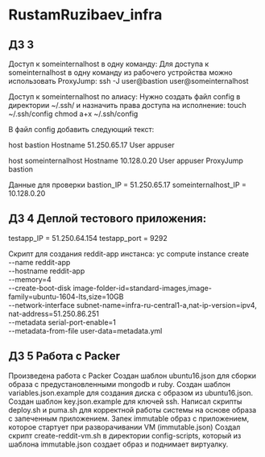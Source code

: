 # RustamRuzibaev_infra
## ДЗ 3
Доступ к someinternalhost в одну команду:
Для доступа к someinternalhost в одну команду из рабочего устройства можно использовать ProxyJump:
ssh -J user@bastion user@someinternalhost

Доступ к someinternalhost по алиасу:
Нужно создать файл config в директории ~/.ssh/ и назначить права доступа на исполнение:
touch ~/.ssh/config
chmod a+x ~/.ssh/config

В файл config добавить следующий текст:

host bastion
        Hostname 51.250.65.17
        User appuser

host someinternalhost
        Hostname 10.128.0.20
        User appuser
        ProxyJump bastion

Данные для проверки
bastion_IP = 51.250.65.17
someinternalhost_IP = 10.128.0.20

## ДЗ 4 Деплой тестового приложения:
testapp_IP = 51.250.64.154
testapp_port = 9292

Скрипт для создания reddit-app инстанса:
yc compute instance create \
  --name reddit-app \
  --hostname reddit-app \
  --memory=4 \
  --create-boot-disk image-folder-id=standard-images,image-family=ubuntu-1604-lts,size=10GB \
  --network-interface subnet-name=infra-ru-central1-a,nat-ip-version=ipv4, nat-address=51.250.86.251\
  --metadata serial-port-enable=1 \
  --metadata-from-file user-data=metadata.yml
## ДЗ 5 Работа с Packer
Произведена работа с Packer
Создан шаблон ubuntu16.json для сборки образа с предустановленными mongodb и ruby.
Создан шаблон variables.json.example для создания диска с образом из ubuntu16.json.
Создан шаблон key.json.example для ключей ssh.
Написал скрипты deploy.sh и puma.sh для корректной работы системы на основе образа с запеченным приложением.
Запек immutable образ с приложением, которое стартует при разворачивании VM (immutable.json)
Создал скрипт create-reddit-vm.sh в директории config-scripts, который из шаблона immutable.json создает образ и поднимает виртуалку.
